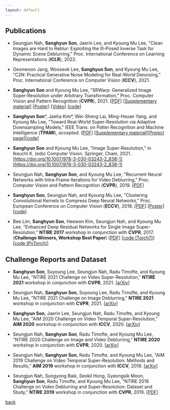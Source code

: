 ```yaml
---
layout: default
---
```


## **Publications**

- Seungjun Nah, **Sanghyun Son**, Jaerin Lee, and Kyoung Mu Lee,
"Clean Images are Hard to Reblur: Exploiting the Ill-Posed Inverse Task for Dynamic Scene Deblurring,"
Proc. International Conference on Learning Representations (**ICLR**), 2022.

- Geonwoon Jang, Wooseok Lee, **Sanghyun Son**, and Kyoung Mu Lee, "C2N: Practical Generative Noise Modeling for Real-World Denoising," Proc. International Conference on Computer Vision
(**ICCV**), 2021.

- **Sanghyun Son** and Kyoung Mu Lee,
"SRWarp: Generalized Image Super-Resolution under Arbitrary Transformation,"
Proc. Computer Vision and Pattern Recognition (**CVPR**), 2021.
[[PDF](https://openaccess.thecvf.com/content/CVPR2021/papers/Son_SRWarp_Generalized_Image_Super-Resolution_under_Arbitrary_Transformation_CVPR_2021_paper.pdf)] [[Supplementary material](https://openaccess.thecvf.com/content/CVPR2021/supplemental/Son_SRWarp_Generalized_Image_CVPR_2021_supplemental.pdf)] [[Poster](https://cv.snu.ac.kr/sanghyun_son/srwarp/srwarp_poster.pdf)] [[Video](https://cv.snu.ac.kr/sanghyun_son/srwarp/srwarp_video.mkv)] [[code](https://github.com/sanghyun-son/srwarp)]

- **Sanghyun Son***, Jaeha Kim*, Wei-Sheng Lai, Ming-Hsuan Yang, and Kyoung Mu Lee,
"Toward Real-World Super-Resolution via Adaptive Downsampling Models," IEEE Trans. on Patter Recognition and Machine Intelligence (**TPAMI**), _accepted_. [[PDF](https://cv.snu.ac.kr/sanghyun_son/ADL_TPAMI_accepted.pdf)] [[Supplementary material](https://cv.snu.ac.kr/sanghyun_son/ADL_TPAMI_accepted_supp.pdf)][[Project page](https://cv.snu.ac.kr/research/ADL/)][[code](https://github.com/JaehaKim97/Adaptive-Downsampling-Model)]

- **Sanghyun Son** and Kyoung Mu Lee,
"Image Super-Resolution,"
in Ikeuchi K. (eds) Computer Vision. Springer, Cham, 2021.
[https://doi.org/10.1007/978-3-030-03243-2_838-1](https://doi.org/10.1007/978-3-030-03243-2_838-1)

- Seungjun Nah, **Sanghyun Son**, and Kyoung Mu Lee,
"Recurrent Neural Networks with Intra-Frame Iterations for Video Deblurring,"
Proc. Computer Vision and Pattern Recognition (**CVPR**), 2019.
[[PDF](http://openaccess.thecvf.com/content_CVPR_2019/papers/Nah_Recurrent_Neural_Networks_With_Intra-Frame_Iterations_for_Video_Deblurring_CVPR_2019_paper.pdf)]

- **Sanghyun Son**, Seungjun Nah, and Kyoung Mu Lee,
"Clustering Convolutional Kernels to Compress Deep Neural Networks,"
Proc. European Conference on Computer Vision (**ECCV**), 2018.
[[PDF](https://cv.snu.ac.kr/publication/conf/2018/Sanghyun_Son_Clustering_Convolutional_Kernels_ECCV_2018_paper.pdf)]
[[Poster](https://cv.snu.ac.kr/research/clustering_kernels/eccv2018_clustering_kernels_poster.pdf)]
[[code](https://github.com/sanghyun-son/clustering-kernels)]

- Bee Lim, **Sanghyun Son**, Heewon Kim, Seungjun Nah, and Kyoung Mu Lee,
"Enhanced Deep Residual Networks for Single Image Super-Resolution,"
**NTIRE 2017** workshop in conjunction with **CVPR**, 2017.
(**Challenge Winners, Workshop Best Paper**)
[[PDF](https://cv.snu.ac.kr/publication/conf/2017/EDSR.pdf)]
[[code (Torch7)](https://github.com/LimBee/NTIRE2017)]
[[code (PyTorch)](https://github.com/sanghyun-son/EDSR-PyTorch)]


## **Challenge Reports and Dataset**

- **Sanghyun Son**, Suyoung Lee, Seungjun Nah, Radu Timofte, and Kyoung Mu Lee,
"NTIRE 2021 Challenge on Video Super-Resolution,"
**NTIRE 2021** workshop in conjunction with **CVPR**, 2021. [[arXiv](https://arxiv.org/abs/2104.14852)]

- Seungjun Nah, **Sanghyun Son**, Suyoung Lee, Radu Timofte, and Kyoung Mu Lee,
"NTIRE 2021 Challenge on Image Deblurring,"
**NTIRE 2021** workshop in conjunction with **CVPR**, 2021. [[arXiv](https://arxiv.org/abs/2104.14854)]

- **Sanghyun Son**, Jaerin Lee, Seungjun Nah, Radu Timofte, and Kyoung Mu Lee,
"AIM 2020 Challenge on Video Temporal Super-Resolution,"
**AIM 2020** workshop in conjunction with **ICCV**, 2020.
[[arXiv](https://arxiv.org/abs/2009.12987)]

- Seungjun Nah, **Sanghyun Son**, Radu Timofte, and Kyoung Mu Lee,
"NTIRE 2020 Challenge on Image and Video Deblurring,"
**NTIRE 2020** workshop in conjunction with **CVPR**, 2020.
[[arXiv](https://arxiv.org/abs/2005.01244)]

- Seungjun Nah, **Sanghyun Son**, Radu Timofte, and Kyoung Mu Lee,
"AIM 2019 Challenge on Video Temporal Super-Resolution: Methods and Results,"
**AIM 2019** workshop in conjunction with **ICCV**, 2019.
[[arXiv](https://arxiv.org/abs/2005.01233)]

- Seungjun Nah, Sungyong Baik, Seokil Hong, Gyeongsik Moon, **Sanghyun Son**, Radu Timofte, and Kyoung Mu Lee,
"NTIRE 2019 Challenge on Video Deblurring and Super-Resolution: Dataset and Study,"
**NTIRE 2019** workshop in conjunction with **CVPR**, 2019.
[[PDF](https://openaccess.thecvf.com/content_CVPRW_2019/papers/NTIRE/Nah_NTIRE_2019_Challenge_on_Video_Deblurring_and_Super-Resolution_Dataset_and_CVPRW_2019_paper.pdf)]

[back](./)